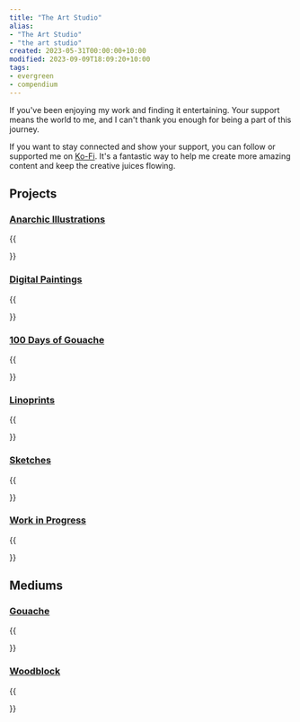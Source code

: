 ```yaml
---
title: "The Art Studio"
alias:
- "The Art Studio"
- "the art studio"
created: 2023-05-31T00:00:00+10:00
modified: 2023-09-09T18:09:20+10:00
tags:
- evergreen
- compendium
---
```

If you've been enjoying my work and finding it entertaining. Your support means the world to me, and I can't thank you enough for being a part of this journey.

If you want to stay connected and show your support, you can follow or supported me on [Ko-Fi](https://ko-fi.com/errbufferoverfl). It's a fantastic way to help me create more amazing content and keep the creative juices flowing.

## Projects

### [Anarchic Illustrations](the-art-studio/anarchic-illustrations.md)

{{<summary link="the-art-studio/anarchic-illustrations">}}

### [Digital Paintings](the-art-studio/digital-paintings.md)

{{<summary link="the-art-studio/digital-paintings">}}

### [100 Days of Gouache](the-art-studio/one-hundered-days-of-gouache.md)

{{<summary link="the-art-studio/one-hundered-days-of-gouache">}}

### [Linoprints](the-art-studio/linoprints.md)

{{<summary link="the-art-studio/linoprint.md">}}

### [Sketches](the-art-studio/sketches.md)

{{<summary link="the-art-studio/sketches">}}

### [Work in Progress](the-art-studio/work-in-progress.md)

{{<summary link="the-art-studio/work-in-progress.md">}}

## Mediums

### [Gouache](notebook/gouache.md)

{{<summary link="notebook/gouache">}}

### [Woodblock](notebook/woodblock.md)

{{<summary link="notebook/woodblock">}}